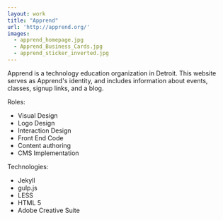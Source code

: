 ```yaml
---
layout: work
title: "Apprend"
url: 'http://apprend.org/'
images: 
  - apprend_homepage.jpg
  - Apprend_Business_Cards.jpg
  - apprend_sticker_inverted.jpg
---
```


Apprend is a technology education organization in Detroit. This website serves as Apprend's identity, and includes information about events, classes, signup links, and a blog. 

Roles:

  * Visual Design
  * Logo Design
  * Interaction Design
  * Front End Code
  * Content authoring
  * CMS Implementation
  
Technologies: 

  * Jekyll
  * gulp.js
  * LESS
  * HTML 5
  * Adobe Creative Suite